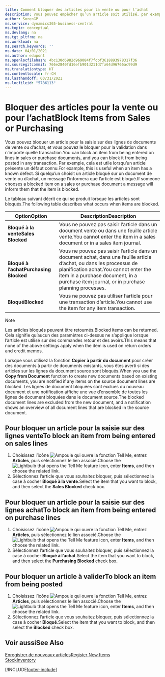 ```yaml
---
title: Comment bloquer des articles pour la vente ou pour l’achat
description: Vous pouvez empêcher qu’un article soit utilisé, par exemple, dans des documents de vente ou d’achat.
author: SorenGP
ms.service: dynamics365-business-central
ms.topic: conceptual
ms.devlang: na
ms.tgt_pltfrm: na
ms.workload: na
ms.search.keywords: ''
ms.date: 04/01/2021
ms.author: edupont
ms.openlocfilehash: 4bc130d6982d969084f7fcbf3618893978317f36
ms.sourcegitcommit: 766e2840fd16efb901d211d7fa64d96766ac99d9
ms.translationtype: HT
ms.contentlocale: fr-CH
ms.lasthandoff: 03/31/2021
ms.locfileid: "5786113"
---
```

# <a name="block-items-from-sales-or-purchasing"></a><span data-ttu-id="7a11e-103">Bloquer des articles pour la vente ou pour l’achat</span><span class="sxs-lookup"><span data-stu-id="7a11e-103">Block Items from Sales or Purchasing</span></span>
<span data-ttu-id="7a11e-104">Vous pouvez bloquer un article pour la saisie sur des lignes de documents de vente ou d’achat, et vous pouvez le bloquer pour la validation dans n’importe quelle transaction.</span><span class="sxs-lookup"><span data-stu-id="7a11e-104">You can block an item from being entered on lines in sales or purchase documents, and you can block it from being posted in any transaction.</span></span> <span data-ttu-id="7a11e-105">Par exemple, cela est utile lorsqu’un article présente un défaut connu.</span><span class="sxs-lookup"><span data-stu-id="7a11e-105">For example, this is useful when an item has a known defect.</span></span> <span data-ttu-id="7a11e-106">Si quelqu’un choisit un article bloqué sur un document de vente ou d’achat, un message l’informera que l’article est bloqué.</span><span class="sxs-lookup"><span data-stu-id="7a11e-106">If someone chooses a blocked item on a sales or purchase document a message will inform them that the item is blocked.</span></span>

<span data-ttu-id="7a11e-107">Le tableau suivant décrit ce qui se produit lorsque les articles sont bloqués.</span><span class="sxs-lookup"><span data-stu-id="7a11e-107">The following table describes what occurs when items are blocked.</span></span>  

|<span data-ttu-id="7a11e-108">Option</span><span class="sxs-lookup"><span data-stu-id="7a11e-108">Option</span></span>|<span data-ttu-id="7a11e-109">Description</span><span class="sxs-lookup"><span data-stu-id="7a11e-109">Description</span></span>|  
|--------------------|------------|  
|<span data-ttu-id="7a11e-110">**Bloqué à la vente**</span><span class="sxs-lookup"><span data-stu-id="7a11e-110">**Sales Blocked**</span></span>|<span data-ttu-id="7a11e-111">Vous ne pouvez pas saisir l’article dans un document vente ou dans une feuille article vente.</span><span class="sxs-lookup"><span data-stu-id="7a11e-111">You cannot enter the item in a sales document or in a sales item journal.</span></span>|  
|<span data-ttu-id="7a11e-112">**Bloqué à l’achat**</span><span class="sxs-lookup"><span data-stu-id="7a11e-112">**Purchasing Blocked**</span></span>|<span data-ttu-id="7a11e-113">Vous ne pouvez pas saisir l’article dans un document achat, dans une feuille article d’achat, ou dans les processus de planification achat.</span><span class="sxs-lookup"><span data-stu-id="7a11e-113">You cannot enter the item in a purchase document, in a purchase item journal, or in purchase planning processes.</span></span>|  
|<span data-ttu-id="7a11e-114">**Bloqué**</span><span class="sxs-lookup"><span data-stu-id="7a11e-114">**Blocked**</span></span>|<span data-ttu-id="7a11e-115">Vous ne pouvez pas utiliser l’article pour une transaction d’article.</span><span class="sxs-lookup"><span data-stu-id="7a11e-115">You cannot use the item for any item transaction.</span></span>|  

> [!NOTE]
> <span data-ttu-id="7a11e-116">Les articles bloqués peuvent être retournés.</span><span class="sxs-lookup"><span data-stu-id="7a11e-116">Blocked items can be returned.</span></span> <span data-ttu-id="7a11e-117">Cela signifie qu’aucun des paramètres ci-dessus ne s’applique lorsque l’article est utilisé sur des commandes retour et des avoirs.</span><span class="sxs-lookup"><span data-stu-id="7a11e-117">This means that none of the above settings apply when the item is used on return orders and credit memos.</span></span>

<span data-ttu-id="7a11e-118">Lorsque vous utilisez la fonction **Copier à partir du document** pour créer des documents à partir de documents existants, vous êtes averti si des articles sur les lignes du document source sont bloqués.</span><span class="sxs-lookup"><span data-stu-id="7a11e-118">When you use the **Copy from Document** function to create new documents based on existing documents, you are notified if any items on the source document lines are blocked.</span></span> <span data-ttu-id="7a11e-119">Les lignes de document bloquées sont exclues du nouveau document et une notification affiche une vue d’ensemble de toutes les lignes de document bloquées dans le document source.</span><span class="sxs-lookup"><span data-stu-id="7a11e-119">The blocked document lines are excluded from the new document, and a notification shows an overview of all document lines that are blocked in the source document.</span></span>

## <a name="to-block-an-item-from-being-entered-on-sales-lines"></a><span data-ttu-id="7a11e-120">Pour bloquer un article pour la saisie sur des lignes vente</span><span class="sxs-lookup"><span data-stu-id="7a11e-120">To block an item from being entered on sales lines</span></span>  
1.  <span data-ttu-id="7a11e-121">Choisissez l’icône ![Ampoule qui ouvre la fonction Tell Me](media/ui-search/search_small.png "Dites-moi ce que vous voulez faire"), entrez **Articles**, puis sélectionnez le lien associé.</span><span class="sxs-lookup"><span data-stu-id="7a11e-121">Choose the ![Lightbulb that opens the Tell Me feature](media/ui-search/search_small.png "Tell me what you want to do") icon, enter **Items**, and then choose the related link.</span></span>  
2.  <span data-ttu-id="7a11e-122">Sélectionnez l’article que vous souhaitez bloquer, puis sélectionnez la case à cocher **Bloqué à la vente**.</span><span class="sxs-lookup"><span data-stu-id="7a11e-122">Select the item that you want to block, and then select the **Sales Blocked** check box.</span></span>  

## <a name="to-block-an-item-from-being-entered-on-purchase-lines"></a><span data-ttu-id="7a11e-123">Pour bloquer un article pour la saisie sur des lignes achat</span><span class="sxs-lookup"><span data-stu-id="7a11e-123">To block an item from being entered on purchase lines</span></span>  
1.  <span data-ttu-id="7a11e-124">Choisissez l’icône ![Ampoule qui ouvre la fonction Tell Me](media/ui-search/search_small.png "Dites-moi ce que vous voulez faire"), entrez **Articles**, puis sélectionnez le lien associé.</span><span class="sxs-lookup"><span data-stu-id="7a11e-124">Choose the ![Lightbulb that opens the Tell Me feature](media/ui-search/search_small.png "Tell me what you want to do") icon, enter **Items**, and then choose the related link.</span></span>  
2.  <span data-ttu-id="7a11e-125">Sélectionnez l’article que vous souhaitez bloquer, puis sélectionnez la case à cocher **Bloqué à l’achat**.</span><span class="sxs-lookup"><span data-stu-id="7a11e-125">Select the item that you want to block, and then select the **Purchasing Blocked** check box.</span></span>  

## <a name="to-block-an-item-from-being-posted"></a><span data-ttu-id="7a11e-126">Pour bloquer un article à valider</span><span class="sxs-lookup"><span data-stu-id="7a11e-126">To block an item from being posted</span></span>
1. <span data-ttu-id="7a11e-127">Choisissez l’icône ![Ampoule qui ouvre la fonction Tell Me](media/ui-search/search_small.png "Dites-moi ce que vous voulez faire"), entrez **Articles**, puis sélectionnez le lien associé.</span><span class="sxs-lookup"><span data-stu-id="7a11e-127">Choose the ![Lightbulb that opens the Tell Me feature](media/ui-search/search_small.png "Tell me what you want to do") icon, enter **Items**, and then choose the related link.</span></span>
2. <span data-ttu-id="7a11e-128">Sélectionnez l’article que vous souhaitez bloquer, puis sélectionnez la case à cocher **Bloqué**.</span><span class="sxs-lookup"><span data-stu-id="7a11e-128">Select the item that you want to block, and then select the **Blocked** check box.</span></span>

## <a name="see-also"></a><span data-ttu-id="7a11e-129">Voir aussi</span><span class="sxs-lookup"><span data-stu-id="7a11e-129">See Also</span></span>  
[<span data-ttu-id="7a11e-130">Enregistrer de nouveaux articles</span><span class="sxs-lookup"><span data-stu-id="7a11e-130">Register New Items</span></span>](inventory-how-register-new-items.md)  
[<span data-ttu-id="7a11e-131">Stock</span><span class="sxs-lookup"><span data-stu-id="7a11e-131">Inventory</span></span>](inventory-manage-inventory.md)  


[!INCLUDE[footer-include](includes/footer-banner.md)]